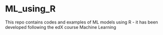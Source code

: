 # ML_using_R
This repo contains codes and examples of ML models using R - it has been developed following the edX course Machine Learning
